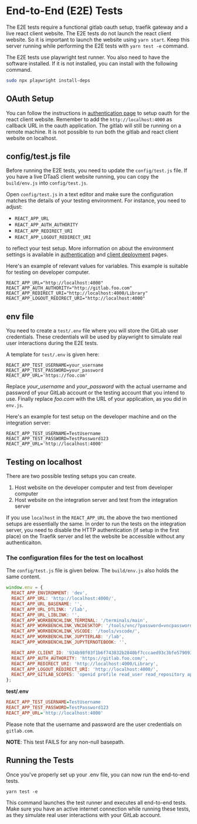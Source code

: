 # End-to-End (E2E) Tests

The E2E tests require a functional gitlab oauth setup, traefik gateway and a live react client website. The E2E tests do not launch the react client website. So it is important to launch the website using `yarn start`. Keep this server running while performing the E2E tests with `yarn test -e` command.

The E2E tests use playwright test runner. You also need to have the software installed. If it is not installed, you can install with the following command.

```bash
sudo npx playwright install-deps
```

## OAuth Setup

You can follow the instructions in [authentication page](../../docs/admin/client/auth.md) to setup oauth for the react client website. Remember to add the `http://localhost:4000` as callback URL in the oauth application. The gitlab will still be running on a remote machine. It is not possible to run both the gitlab and react client website on localhost.

## config/test.js file

Before running the E2E tests, you need to update the `config/test.js` file. If you have a live DTaaS client website running, you can copy the `build/env.js` into `config/test.js`.

Open `config/test.js` in a text editor and make sure the configuration matches the details of your testing environment. For instance, you need to adjust:

* `REACT_APP_URL`
* `REACT_APP_AUTH_AUTHORITY`
* `REACT_APP_REDIRECT_URI`
* `REACT_APP_LOGOUT_REDIRECT_URI`

to reflect your test setup. More information on about the environment settings is available in [authentication](../../docs/admin/client/auth.md) and [client deployment](../../docs/admin/client/CLIENT.md) pages.

Here's an example of relevant values for variables. This example is suitable for testing on developer computer.

```
REACT_APP_URL="http://localhost:4000"
REACT_APP_AUTH_AUTHORITY="http://gitlab.foo.com"
REACT_APP_REDIRECT_URI="http://localhost:4000/Library"
REACT_APP_LOGOUT_REDIRECT_URI="http://localhost:4000"
```

## env file

You need to create a `test/.env` file where you will store the GitLab user credentials. These credentials will be used by playwright to simulate real user interactions during the E2E tests.

A template for `test/.env` is given here:

```env
REACT_APP_TEST_USERNAME=your_username
REACT_APP_TEST_PASSWORD=your_password
REACT_APP_URL='https://foo.com'
```

Replace _your_username_ and _your_password_ with the actual username and password of your GitLab account or the testing account that you intend to use. Finally replace _foo.com_ with the URL of your application, as you did in `env.js`.

Here's an example for test setup on the developer machine and on the integration server:

```
REACT_APP_TEST_USERNAME=TestUsername
REACT_APP_TEST_PASSWORD=TestPassword123
REACT_APP_URL='http://localhost:4000'
```

## Testing on localhost

There are two possible testing setups you can create.

1. Host website on the developer computer and test from developer computer
1. Host website on the integration server and test from the integration server

If you use `localhost` in the `REACT_APP_URL` the above the two mentioned setups are essentially the same. 
In order to run the tests on the integration server, you need to disable the HTTP authentication (if setup in the first place) on the Traefik server and let the website be accessible without any authenticaiton.

### The configuration files for the test on localhost

The `config/test.js` file is given below. The `build/env.js` also holds the same content.

```js
window.env = {
  REACT_APP_ENVIRONMENT: 'dev',
  REACT_APP_URL: 'http://localhost:4000/',
  REACT_APP_URL_BASENAME: '',
  REACT_APP_URL_DTLINK: '/lab',
  REACT_APP_URL_LIBLINK: '',
  REACT_APP_WORKBENCHLINK_TERMINAL: '/terminals/main',
  REACT_APP_WORKBENCHLINK_VNCDESKTOP: '/tools/vnc/?password=vncpassword',
  REACT_APP_WORKBENCHLINK_VSCODE: '/tools/vscode/',
  REACT_APP_WORKBENCHLINK_JUPYTERLAB: '/lab',
  REACT_APP_WORKBENCHLINK_JUPYTERNOTEBOOK: '',

  REACT_APP_CLIENT_ID: '934b98f03f1b6f743832b2840bf7cccaed93c3bfe579093dd0942a433691ccc0',
  REACT_APP_AUTH_AUTHORITY: 'https://gitlab.foo.com/',
  REACT_APP_REDIRECT_URI: 'http://localhost:4000/Library',
  REACT_APP_LOGOUT_REDIRECT_URI: 'http://localhost:4000/',
  REACT_APP_GITLAB_SCOPES: 'openid profile read_user read_repository api',
};
```

**test/.env**

```ini
REACT_APP_TEST_USERNAME=TestUsername
REACT_APP_TEST_PASSWORD=TestPassword123
REACT_APP_URL='http://localhost:4000'
```

Please note that the username and password are the user credentials on `gitlab.com`.

**NOTE**: This test FAILS for any non-null basepath.

## Running the Tests
Once you've properly set up your .env file, you can now run the end-to-end tests.

```
yarn test -e
```
This command launches the test runner and executes all end-to-end tests. Make sure you have an active internet connection while running these tests, as they simulate real user interactions with your GitLab account.

